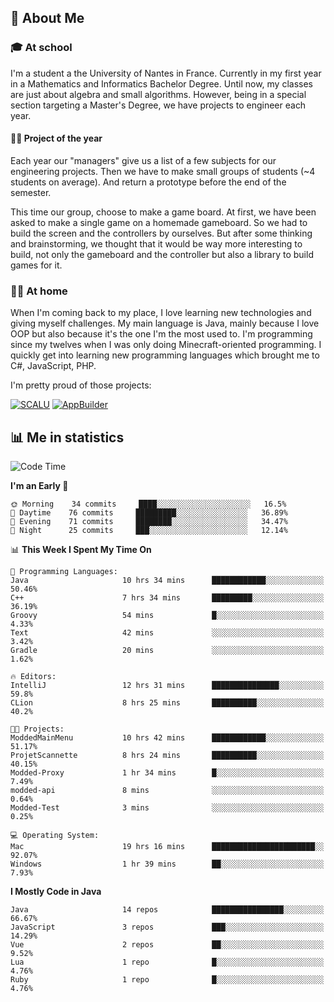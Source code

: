 ## 👀 About Me

### 🎓 At school

I'm a student a the University of Nantes in France. Currently in my first year in a Mathematics and Informatics Bachelor Degree. Until now, my classes are just about algebra and small algorithms. However, being in a special section targeting a Master's Degree, we have projects to engineer each year. 

#### 🔧🔬 Project of the year

Each year our "managers" give us a list of a few subjects for our engineering projects. Then we have to make small groups of students (~4 students on average). And return a prototype before the end of the semester.

This time our group, choose to make a game board. At first, we have been asked to make a single game on a homemade gameboard. So we had to build the screen and the controllers by ourselves. 
But after some thinking and brainstorming, we thought that it would be way more interesting to build, not only the gameboard and the controller but also a library to build games for it.

### 👨‍💻 At home

When I'm coming back to my place, I love learning new technologies and giving myself challenges. My main language is Java, mainly because I love OOP but also because it's the one I'm the most used to. I'm programming since my twelves when I was only doing Minecraft-oriented programming.  I quickly get into learning new programming languages which brought me to C#, JavaScript, PHP. 

I'm pretty proud of those projects:

[![SCALU](https://github-readme-stats.vercel.app/api/pin?username=renardfute&repo=SCALU)](https://github.com/renardfute/scalu)
[![AppBuilder](https://github-readme-stats.vercel.app/api/pin?username=pulsedev2&repo=AppBuilder)](https://github.com/pulsedev2/AppBuilder)

## 📊 Me in statistics
<!--START_SECTION:waka-->
![Code Time](http://img.shields.io/badge/Code%20Time-99%20hrs%2045%20mins-blue)

**I'm an Early 🐤** 

```text
🌞 Morning    34 commits     ████░░░░░░░░░░░░░░░░░░░░░   16.5% 
🌆 Daytime    76 commits     █████████░░░░░░░░░░░░░░░░   36.89% 
🌃 Evening    71 commits     ████████░░░░░░░░░░░░░░░░░   34.47% 
🌙 Night      25 commits     ███░░░░░░░░░░░░░░░░░░░░░░   12.14%

```


📊 **This Week I Spent My Time On** 

```text
💬 Programming Languages: 
Java                     10 hrs 34 mins      ████████████░░░░░░░░░░░░░   50.46% 
C++                      7 hrs 34 mins       █████████░░░░░░░░░░░░░░░░   36.19% 
Groovy                   54 mins             █░░░░░░░░░░░░░░░░░░░░░░░░   4.33% 
Text                     42 mins             ░░░░░░░░░░░░░░░░░░░░░░░░░   3.42% 
Gradle                   20 mins             ░░░░░░░░░░░░░░░░░░░░░░░░░   1.62%

🔥 Editors: 
IntelliJ                 12 hrs 31 mins      ███████████████░░░░░░░░░░   59.8% 
CLion                    8 hrs 25 mins       ██████████░░░░░░░░░░░░░░░   40.2%

🐱‍💻 Projects: 
ModdedMainMenu           10 hrs 42 mins      ████████████░░░░░░░░░░░░░   51.17% 
ProjetScannette          8 hrs 24 mins       ██████████░░░░░░░░░░░░░░░   40.15% 
Modded-Proxy             1 hr 34 mins        █░░░░░░░░░░░░░░░░░░░░░░░░   7.49% 
modded-api               8 mins              ░░░░░░░░░░░░░░░░░░░░░░░░░   0.64% 
Modded-Test              3 mins              ░░░░░░░░░░░░░░░░░░░░░░░░░   0.25%

💻 Operating System: 
Mac                      19 hrs 16 mins      ███████████████████████░░   92.07% 
Windows                  1 hr 39 mins        ██░░░░░░░░░░░░░░░░░░░░░░░   7.93%

```

**I Mostly Code in Java** 

```text
Java                     14 repos            ████████████████░░░░░░░░░   66.67% 
JavaScript               3 repos             ███░░░░░░░░░░░░░░░░░░░░░░   14.29% 
Vue                      2 repos             ██░░░░░░░░░░░░░░░░░░░░░░░   9.52% 
Lua                      1 repo              █░░░░░░░░░░░░░░░░░░░░░░░░   4.76% 
Ruby                     1 repo              █░░░░░░░░░░░░░░░░░░░░░░░░   4.76%

```



<!--END_SECTION:waka-->
